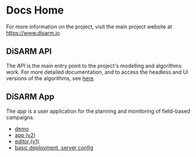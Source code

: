 # Docs Home

For more information on the project, visit the main project website at <https://www.disarm.io>

## DiSARM API

The _API_ is the main entry point to the project's modelling and algorithms work. For more detailed documentation, and to access the headless and UI versions of the algorithms, see [here](api-docs.md).

## DiSARM App

The _app_ is a user application for the planning and monitoring of field-based campaigns.

* [demo](app-v2/demo.md)
* [app \(v2\)](app-v2/)
* [editor \(v1\)](editor-v1/)
* [basic deployment, server config](deployment.md)

